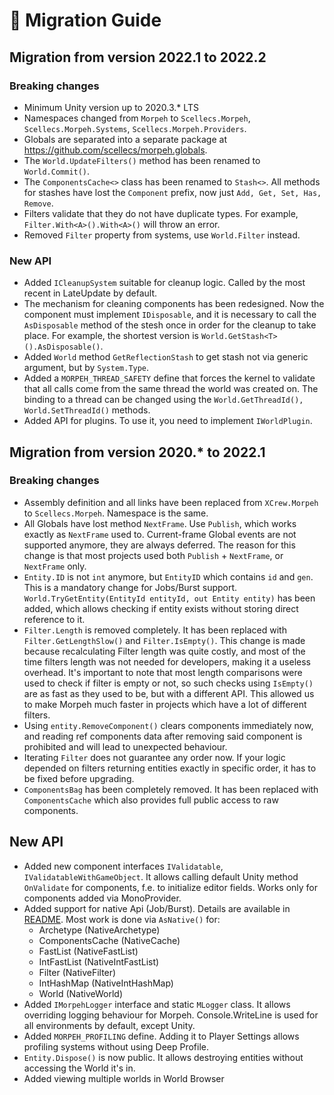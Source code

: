 # 🚀 Migration Guide  
## Migration from version 2022.1 to 2022.2

### Breaking changes
* Minimum Unity version up to 2020.3.* LTS
* Namespaces changed from `Morpeh` to `Scellecs.Morpeh`, `Scellecs.Morpeh.Systems`, `Scellecs.Morpeh.Providers`.
* Globals are separated into a separate package at https://github.com/scellecs/morpeh.globals.
* The `World.UpdateFilters()` method has been renamed to `World.Commit()`.
* The `ComponentsCache<>` class has been renamed to `Stash<>`. All methods for stashes have lost the `Component` prefix, now just `Add, Get, Set, Has, Remove`.
* Filters validate that they do not have duplicate types. For example, `Filter.With<A>().With<A>()` will throw an error.
* Removed `Filter` property from systems, use `World.Filter` instead.

### New API
* Added `ICleanupSystem` suitable for cleanup logic. Called by the most recent in LateUpdate by default.
* The mechanism for cleaning components has been redesigned. Now the component must implement `IDisposable`, and it is necessary to call the `AsDisposable` method of the stesh once in order for the cleanup to take place. For example, the shortest version is `World.GetStash<T>().AsDisposable()`.
* Added `World` method `GetReflectionStash` to get stash not via generic argument, but by `System.Type`.
* Added a `MORPEH_THREAD_SAFETY` define that forces the kernel to validate that all calls come from the same thread the world was created on. The binding to a thread can be changed using the `World.GetThreadId(), World.SetThreadId()` methods.
* Added API for plugins. To use it, you need to implement `IWorldPlugin`.

## Migration from version 2020.* to 2022.1

### Breaking changes  
* Assembly definition and all links have been replaced from `XCrew.Morpeh` to `Scellecs.Morpeh`. Namespace is the same.
* All Globals have lost method `NextFrame`. Use `Publish`, which works exactly as `NextFrame` used to. Current-frame Global events are not supported anymore, they are always deferred. The reason for this change is that most projects used both `Publish` + `NextFrame`, or `NextFrame` only.
* `Entity.ID` is not `int` anymore, but `EntityID` which contains `id` and `gen`. This is a mandatory change for Jobs/Burst support. `World.TryGetEntity(EntityId entityId, out Entity entity)` has been added, which allows checking if entity exists without storing direct reference to it.
* `Filter.Length` is removed completely. It has been replaced with `Filter.GetLengthSlow()` and `Filter.IsEmpty()`. This change is made because recalculating Filter length was quite costly, and most of the time filters length was not needed for developers, making it a useless overhead. It's important to note that most length comparisons were used to check if filter is empty or not, so such checks using `IsEmpty()` are as fast as they used to be, but with a different API. This allowed us to make Morpeh much faster in projects which have a lot of different filters.
* Using `entity.RemoveComponent()` clears components immediately now, and reading ref components data after removing said component is prohibited and will lead to unexpected behaviour.
* Iterating `Filter` does not guarantee any order now. If your logic depended on filters returning entities exactly in specific order, it has to be fixed before upgrading.
* `ComponentsBag` has been completely removed. It has been replaced with `ComponentsCache` which also provides full public access to raw components.

## New API  
* Added new component interfaces `IValidatable`, `IValidatableWithGameObject`. It allows calling default Unity method `OnValidate` for components, f.e. to initialize editor fields. Works only for components added via MonoProvider.
* Added support for native Api (Job/Burst). Details are available in [README](README.md#unity-jobs-and-burst). Most work is done via `AsNative()` for:
  * Archetype (NativeArchetype)
  * ComponentsCache (NativeCache)
  * FastList (NativeFastList)
  * IntFastList (NativeIntFastList)
  * Filter (NativeFilter)
  * IntHashMap (NativeIntHashMap)
  * World (NativeWorld)
* Added `IMorpehLogger` interface and static `MLogger` class. It allows overriding logging behaviour for Morpeh. Console.WriteLine is used for all environments by default, except Unity.
* Added `MORPEH_PROFILING` define. Adding it to Player Settings allows profiling systems without using Deep Profile.
* `Entity.Dispose()` is now public. It allows destroying entities without accessing the World it's in.
* Added viewing multiple worlds in World Browser
